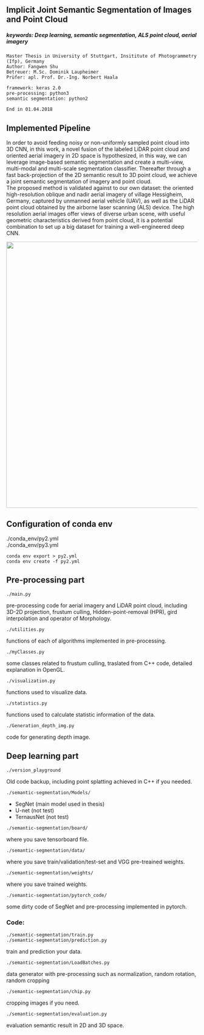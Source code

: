 ## Implicit Joint Semantic Segmentation of Images and Point Cloud
##### keywords: Deep learning, semantic segmentation, ALS point cloud, aerial imagery
```
Master Thesis in University of Stuttgart, Insititute of Photogrammetry (Ifp), Germany
Author: Fangwen Shu
Betreuer: M.Sc. Dominik Laupheimer
Prüfer: apl. Prof. Dr.-Ing. Norbert Haala

framework: keras 2.0
pre-processing: python3
semantic segmentation: python2

End in 01.04.2018
```
## Implemented Pipeline
In order to avoid feeding noisy or non-uniformly sampled point cloud into 3D CNN, in this work, a novel fusion of the labeled LiDAR point cloud and oriented aerial imagery in 2D space is hypothesized, in this way, we can leverage image-based semantic segmentation and create a multi-view, multi-modal and multi-scale segmentation classifier. Thereafter through a fast back-projection of the 2D semantic result to 3D point cloud, we achieve a joint semantic segmentation of imagery and point cloud. <br>
The proposed method is validated against to our own dataset: the oriented high-resolution oblique and nadir aerial imagery of village Hessigheim, Germany, captured by unmanned aerial vehicle (UAV), as well as the LiDAR point cloud obtained by the airborne laser scanning (ALS) device. The high resolution aerial images offer views of diverse urban scene, with useful geometric characteristics derived from point cloud, it is a potential combination to set up a big dataset for training a well-engineered deep CNN. 

<img src="https://github.com/PeterFWS/masterThesis_BK/blob/master/imgs/pipline.png" width="700">


## Configuration of conda env

./conda_env/py2.yml <br>
./conda_env/py3.yml <br>

```
conda env export > py2.yml
conda env create -f py2.yml
```


## Pre-processing part
```
./main.py
```
pre-processing code for aerial imagery and LiDAR point cloud, including 3D-2D projection, frustum culling, 
Hidden-point-removal (HPR), gird interpolation and operator of Morphology.

```
./utilities.py
```
functions of each of algorithms implemented in pre-processing.

```
./myClasses.py
```
some classes related to frustum culling, traslated from C++ code, detailed explanation in OpenGL.

```
./visualization.py
```
functions used to visualize data. 

```
./statistics.py
```
functions used to calculate statistic information of the data.

```
./Generation_depth_img.py
```
code for generating depth image.

## Deep learning part
```
./version_playground
```
Old code backup, including point splatting achieved in C++ if you needed.<br>

```
./semantic-segmentation/Models/
```
* SegNet (main model used in thesis)
* U-net (not test)
* TernausNet (not test)

```
./semantic-segmentation/board/
```
where you save tensorboard file.

```
./semantic-segmentation/data/
```
where you save train/validation/test-set and VGG pre-treained weights.

```
./semantic-segmentation/weights/
```
where you save trained weights.

```
./semantic-segmentation/pytorch_code/
```
some dirty code of SegNet and pre-processing implemented in pytorch. 

### Code:
```
./semantic-segmentation/train.py
./semantic-segmentation/prediction.py
```
train and prediction your data.

```
./semantic-segmentation/LoadBatches.py
```
data generator with pre-processing such as normalization, random rotation, random cropping

```
./semantic-segmentation/chip.py
```
cropping images if you need.

```
./semantic-segmentation/evaluation.py
```
evaluation semantic result in 2D and 3D space.

